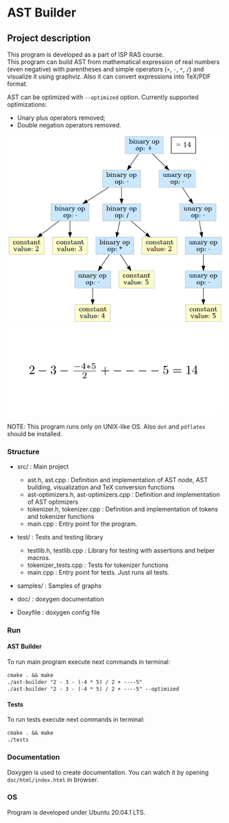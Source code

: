 # AST Builder

## Project description

This program is developed as a part of ISP RAS course.  
This program can build AST from mathematical expression of real numbers (even negative) with parentheses and simple operators (`+`, `-`, `*`, `/`) 
and visualize it using graphviz. Also it can convert expressions into TeX/PDF format.

AST can be optimized with `--optimized` option. Currently supported optimizations:
* Unary plus operators removed;
* Double negation operators removed.

![MISSING AST SAMPLE HERE](https://raw.githubusercontent.com/viafanasyev/ast-builder/master/samples/simple-expression.png)
![MISSING TEX SAMPLE HERE](https://raw.githubusercontent.com/viafanasyev/ast-builder/master/samples/simple-expression.pdf.png)

NOTE: This program runs only on UNIX-like OS. Also `dot` and `pdflatex` should be installed.

### Structure

* src/ : Main project
    * ast.h, ast.cpp : Definition and implementation of AST node, AST building, visualization and TeX conversion functions
    * ast-optimizers.h, ast-optimizers.cpp : Definition and implementation of AST optimizers
    * tokenizer.h, tokenizer.cpp : Definition and implementation of tokens and tokenizer functions
    * main.cpp : Entry point for the program.

* test/ : Tests and testing library
    * testlib.h, testlib.cpp : Library for testing with assertions and helper macros.
    * tokenizer_tests.cpp : Tests for tokenizer functions
    * main.cpp : Entry point for tests. Just runs all tests.

* samples/ : Samples of graphs

* doc/ : doxygen documentation

* Doxyfile : doxygen config file

### Run

#### AST Builder

To run main program execute next commands in terminal:
```shell script
cmake . && make
./ast-builder "2 - 3 - (-4 * 5) / 2 + ----5"
./ast-builder "2 - 3 - (-4 * 5) / 2 + ----5" --optimized
```

#### Tests

To run tests execute next commands in terminal:
```shell script
cmake . && make
./tests
```

### Documentation

Doxygen is used to create documentation. You can watch it by opening `doc/html/index.html` in browser.  

### OS

Program is developed under Ubuntu 20.04.1 LTS.